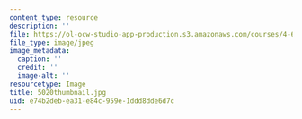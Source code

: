 ```yaml
---
content_type: resource
description: ''
file: https://ol-ocw-studio-app-production.s3.amazonaws.com/courses/4-614-religious-architecture-and-islamic-cultures-fall-2002/e74b2debea31e84c959e1ddd8dde6d7c_5020thumbnail.jpg
file_type: image/jpeg
image_metadata:
  caption: ''
  credit: ''
  image-alt: ''
resourcetype: Image
title: 5020thumbnail.jpg
uid: e74b2deb-ea31-e84c-959e-1ddd8dde6d7c
---
```

